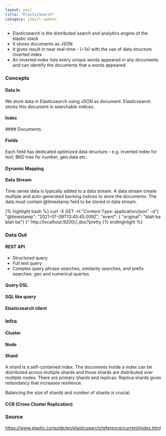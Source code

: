 ```yaml
---
layout: post
title: "ElasticSearch"
category: jekyll update
---
```


- Elasticsearch is the distributed search and analytics engine of the elastic stack
- It stores documents as JSON
- It gives result in near real-time - (~1s) with the use of data structure inverted index
- An inverted index lists every unique words appeared in any documents and can identify the documents that a words appeared.

### Concepts
#### Data In
We store data in Elasticsearch using JSON as document. Elasticsearch stores this document in searchable indices.

#### Index
#### Documents
#### Fields
Each field has dedicated optimized data structure - e.g. inverted index for text; BKD tree for number, geo data etc.

#### Dynamic Mapping
#### Data Stream
Time series data is typically added to a data stream. A data stream create multiple and auto-generated backing indices to store the documents. The data must contain @timestamp field to be stored in data stream.

{% highlight bash %}
curl -X GET -H "Content-Type: application/json" -d"{ "@timestamp": "2021-07-09T13:45:45.009Z", "event": { "original": "blah ba blah ba"} }" http://localhost:9200/<data stream name>/_doc?pretty
{% endhighlight %}

### Data Out
#### REST API
- Structured query
- Full text query
- Complex query
phrase searches, similarity searches, and prefix searches. geo and numerical queries.

#### Query DSL
#### SQL like query
#### Elasticsearch client

### Infra
#### Cluster
#### Node
#### Shard
A shard is a self-contained index. The documents inside a index can be distributed across multiple shards and those shards are distributed over multiple nodes. There are primary shards and replicas. Replica shards gives redundancy that increases resilience.

Balancing the size of shards and number of shards is crucial.

#### CCR (Cross Cluster Replication)

### Source
https://www.elastic.co/guide/en/elasticsearch/reference/current/index.html